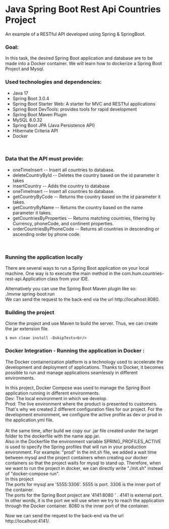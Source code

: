 # Java Spring Boot Rest Api Countries Project

An example of a RESTful API developed using Spring & SpringBoot.


### Goal: <br/>
In this task, the desired Spring Boot application and database are to be made into a Docker container.
We will learn how to dockerize a Spring Boot Project and Mysql.
<br/>

### Used technologies and dependencies: <br/>
- Java 17<br/>
- Spring Boot 3.0.4<br/>
- Spring Boot Starter Web: A starter for MVC and RESTful applications<br/>
- Spring Boot DevTools: provides tools for rapid development<br/>
- Spring Boot Maven Plugin<br/>
- MySQL 8.0.32<br/>
- Spring Boot JPA (Java Persistence API)<br/>
- Hibernate Criteria API<br/>
- Docker<br/>
<br/>

### Data that the API must provide: <br/>
- oneTimeInsert -- Insert all countries to database.<br/>
- deleteCountryById -- Deletes the country based on the id parameter it takes<br/>
- insertCountry -- Adds the country to database<br/>
- oneTimeInsert -- Insert all countries to database.<br/>
- getCountryByCode -- Returns the country based on the id parameter it takes.<br/>
- getCountryByName -- Returns the country based on the name parameter it takes.<br/>
- getCountriesByProperties -- Returns matching countries, filtering by Currency, phoneCode, and continent properties.<br/>
- orderCountriesByPhoneCode -- Returns all countries in descending or ascending order by phone code.<br/>
<br/>

### Running the application locally<br/>
There are several ways to run a Spring Boot application on your local machine. One way is to execute the main method in the com.hum.countries-rest-api.Application class from your IDE.<br/>

Alternatively you can use the Spring Boot Maven plugin like so:<br/>
./mvnw spring-boot:run<br/>
We can send the request to the back-end via the url http://localhost:8080.


### Building the project<br/>
Clone the project and use Maven to build the server. Thus, we can create the jar extension file. <br/>

	$ mvn clean install -DskipTests<br/>

### Docker Integration - Running the application in Docker : <br/>
 The Docker containerization platform is a technology used to accelerate the development and deployment of applications. Thanks to Docker, it becomes possible to run and manage applications seamlessly in different environments.
<br/>

In this project, Docker Compose was used to manage the Spring Boot application running in different environments.<br/>
Dev: The local environment in which we develop.<br/>
Prod: The live environment where the product is presented to customers.<br/>
That's why we created 2 different configuration files for our project.
For the development environment, we configure the active profile as dev or prod in the application.yml file.<br/>
<br/>At the same time, after build we copy our .jar file created under the target folder to the dockerfile with the name app.jar.
<br/>Also in the Dockerfile the environment variable SPRING_PROFILES_ACTIVE is used to specify the Spring profiles that will run in your production environment. For example: "prod"
In the init.sh file, we added a wait time between mysql and the project containers when creating our docker containers so that the project waits for mysql to stand up. Therefore, when we want to run the project in docker, we can directly write "./init.sh" instead of "docker-compose run".<br/>
In this project<br/>
The ports for mysql are '5555:3306'. 5555 is port. 3306 is the inner port of the container.<br/>
The ports for the Spring Boot project are '4141:8080 ' . 4141 is external port. In other words, it is the port we will use when we try to reach the application through the Docker container. 8080 is the inner port of the container.<br/>

Now we can send the request to the back-end via the url http://localhost:4141/.

